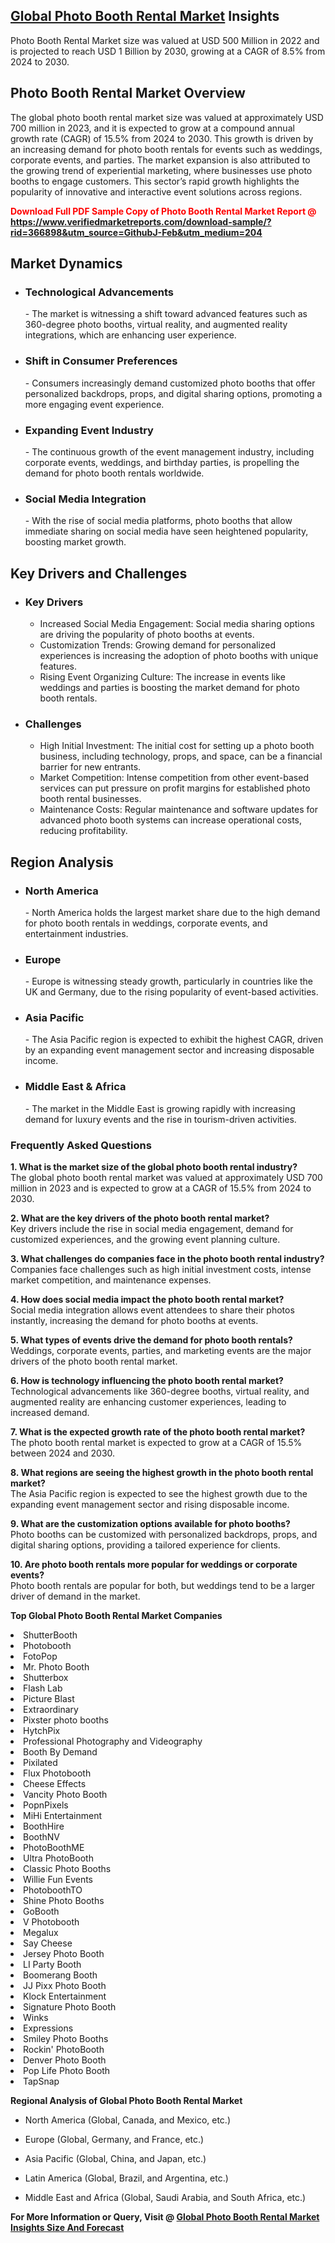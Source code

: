 <h2><a href="https://www.verifiedmarketreports.com/download-sample/?rid=366898&amp;utm_source=GithubJ&amp;utm_medium=204" target="_blank">Global Photo Booth Rental Market</a> Insights</h2><p>Photo Booth Rental Market size was valued at USD 500 Million in 2022 and is projected to reach USD 1 Billion by 2030, growing at a CAGR of 8.5% from 2024 to 2030.</p><p> <h2>Photo Booth Rental Market Overview</h2> <p>The global photo booth rental market size was valued at approximately USD 700 million in 2023, and it is expected to grow at a compound annual growth rate (CAGR) of 15.5% from 2024 to 2030. This growth is driven by an increasing demand for photo booth rentals for events such as weddings, corporate events, and parties. The market expansion is also attributed to the growing trend of experiential marketing, where businesses use photo booths to engage customers. This sector’s rapid growth highlights the popularity of innovative and interactive event solutions across regions.</p> <p><strong><p><span class=""><span style="color: #ff0000;"><strong>Download Full PDF Sample Copy of Photo Booth Rental Market Report</strong> @ </span><a href="https://www.verifiedmarketreports.com/download-sample/?rid=366898&amp;utm_source=GithubJ-Feb&amp;utm_medium=204" target="_blank">https://www.verifiedmarketreports.com/download-sample/?rid=366898&amp;utm_source=GithubJ-Feb&amp;utm_medium=204</a></span></p></strong></p> <h2>Market Dynamics</h2> <ul> <li><h3>Technological Advancements</h3> - The market is witnessing a shift toward advanced features such as 360-degree photo booths, virtual reality, and augmented reality integrations, which are enhancing user experience.</li> <li><h3>Shift in Consumer Preferences</h3> - Consumers increasingly demand customized photo booths that offer personalized backdrops, props, and digital sharing options, promoting a more engaging event experience.</li> <li><h3>Expanding Event Industry</h3> - The continuous growth of the event management industry, including corporate events, weddings, and birthday parties, is propelling the demand for photo booth rentals worldwide.</li> <li><h3>Social Media Integration</h3> - With the rise of social media platforms, photo booths that allow immediate sharing on social media have seen heightened popularity, boosting market growth.</li> </ul> <h2>Key Drivers and Challenges</h2> <ul> <li><h3>Key Drivers</h3> <ul> <li>Increased Social Media Engagement: Social media sharing options are driving the popularity of photo booths at events.</li> <li>Customization Trends: Growing demand for personalized experiences is increasing the adoption of photo booths with unique features.</li> <li>Rising Event Organizing Culture: The increase in events like weddings and parties is boosting the market demand for photo booth rentals.</li> </ul> </li> <li><h3>Challenges</h3> <ul> <li>High Initial Investment: The initial cost for setting up a photo booth business, including technology, props, and space, can be a financial barrier for new entrants.</li> <li>Market Competition: Intense competition from other event-based services can put pressure on profit margins for established photo booth rental businesses.</li> <li>Maintenance Costs: Regular maintenance and software updates for advanced photo booth systems can increase operational costs, reducing profitability.</li> </ul> </li> </ul> <h2>Region Analysis</h2> <ul> <li><h3>North America</h3> - North America holds the largest market share due to the high demand for photo booth rentals in weddings, corporate events, and entertainment industries.</li> <li><h3>Europe</h3> - Europe is witnessing steady growth, particularly in countries like the UK and Germany, due to the rising popularity of event-based activities.</li> <li><h3>Asia Pacific</h3> - The Asia Pacific region is expected to exhibit the highest CAGR, driven by an expanding event management sector and increasing disposable income.</li> <li><h3>Middle East & Africa</h3> - The market in the Middle East is growing rapidly with increasing demand for luxury events and the rise in tourism-driven activities.</li> </ul> <h3>Frequently Asked Questions</h3> <p><strong>1. What is the market size of the global photo booth rental industry?</strong><br> The global photo booth rental market was valued at approximately USD 700 million in 2023 and is expected to grow at a CAGR of 15.5% from 2024 to 2030.</p> <p><strong>2. What are the key drivers of the photo booth rental market?</strong><br> Key drivers include the rise in social media engagement, demand for customized experiences, and the growing event planning culture.</p> <p><strong>3. What challenges do companies face in the photo booth rental industry?</strong><br> Companies face challenges such as high initial investment costs, intense market competition, and maintenance expenses.</p> <p><strong>4. How does social media impact the photo booth rental market?</strong><br> Social media integration allows event attendees to share their photos instantly, increasing the demand for photo booths at events.</p> <p><strong>5. What types of events drive the demand for photo booth rentals?</strong><br> Weddings, corporate events, parties, and marketing events are the major drivers of the photo booth rental market.</p> <p><strong>6. How is technology influencing the photo booth rental market?</strong><br> Technological advancements like 360-degree booths, virtual reality, and augmented reality are enhancing customer experiences, leading to increased demand.</p> <p><strong>7. What is the expected growth rate of the photo booth rental market?</strong><br> The photo booth rental market is expected to grow at a CAGR of 15.5% between 2024 and 2030.</p> <p><strong>8. What regions are seeing the highest growth in the photo booth rental market?</strong><br> The Asia Pacific region is expected to see the highest growth due to the expanding event management sector and rising disposable income.</p> <p><strong>9. What are the customization options available for photo booths?</strong><br> Photo booths can be customized with personalized backdrops, props, and digital sharing options, providing a tailored experience for clients.</p> <p><strong>10. Are photo booth rentals more popular for weddings or corporate events?</strong><br> Photo booth rentals are popular for both, but weddings tend to be a larger driver of demand in the market.</p> </p><p><strong>Top Global Photo Booth Rental Market Companies</strong></p><div data-test-id=""><p><li>ShutterBooth</li><li> Photobooth</li><li> FotoPop</li><li> Mr. Photo Booth</li><li> Shutterbox</li><li> Flash Lab</li><li> Picture Blast</li><li> Extraordinary</li><li> Pixster photo booths</li><li> HytchPix</li><li> Professional Photography and Videography</li><li> Booth By Demand</li><li> Pixilated</li><li> Flux Photobooth</li><li> Cheese Effects</li><li> Vancity Photo Booth</li><li> PopnPixels</li><li> MiHi Entertainment</li><li> BoothHire</li><li> BoothNV</li><li> PhotoBoothME</li><li> Ultra PhotoBooth</li><li> Classic Photo Booths</li><li> Willie Fun Events</li><li> PhotoboothTO</li><li> Shine Photo Booths</li><li> GoBooth</li><li> V Photobooth</li><li> Megalux</li><li> Say Cheese</li><li> Jersey Photo Booth</li><li> LI Party Booth</li><li> Boomerang Booth</li><li> JJ Pixx Photo Booth</li><li> Klock Entertainment</li><li> Signature Photo Booth</li><li> Winks</li><li> Expressions</li><li> Smiley Photo Booths</li><li> Rockin' PhotoBooth</li><li> Denver Photo Booth</li><li> Pop Life Photo Booth</li><li> TapSnap</li></p><div><strong>Regional Analysis of&nbsp;Global Photo Booth Rental Market</strong></div><ul><li dir="ltr"><p dir="ltr">North America&nbsp;(Global, Canada, and Mexico, etc.)</p></li><li dir="ltr"><p dir="ltr">Europe (Global, Germany, and France, etc.)</p></li><li dir="ltr"><p dir="ltr">Asia Pacific&nbsp;(Global, China, and Japan, etc.)</p></li><li dir="ltr"><p dir="ltr">Latin America&nbsp;(Global, Brazil, and Argentina, etc.)</p></li><li dir="ltr">Middle East and Africa&nbsp;(Global, Saudi Arabia, and South Africa, etc.)</li></ul><p><strong>For More Information or Query, Visit @&nbsp;</strong><strong><a href="https://www.verifiedmarketreports.com/product/photo-booth-rental-market/?utm_source=GithubJ&amp;utm_medium=204" target="_blank">Global Photo Booth Rental Market Insights Size And Forecast</a></strong></p></div>
